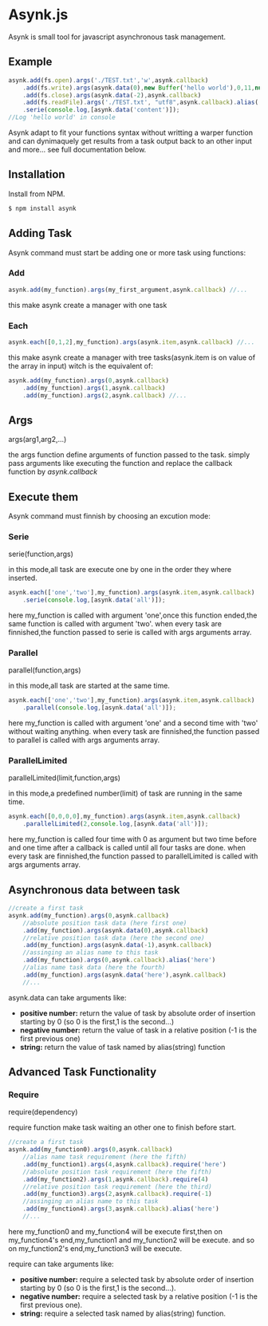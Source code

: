 # Asynk.js

Asynk is small tool for javascript asynchronous task management.

## Example

```javascript
asynk.add(fs.open).args('./TEST.txt','w',asynk.callback)
	.add(fs.write).args(asynk.data(0),new Buffer('hello world'),0,11,null,asynk.callback)
	.add(fs.close).args(asynk.data(-2),asynk.callback)
	.add(fs.readFile).args('./TEST.txt', "utf8",asynk.callback).alias('content')
	.serie(console.log,[asynk.data('content')]);
//Log 'hello world' in console
```

Asynk adapt to fit your functions syntax without writting a warper function and can dynimaquely get results from a task output back to an other input and more...
see full documentation below.

## Installation

Install from NPM.

```bash
$ npm install asynk
```

## Adding Task

Asynk command must start be adding one or more task using functions: 

### Add

```javascript
asynk.add(my_function).args(my_first_argument,asynk.callback) //...
```

this make asynk create a manager with one task

### Each

```javascript
asynk.each([0,1,2],my_function).args(asynk.item,asynk.callback) //...
```

this make asynk create a manager with tree tasks(asynk.item is on value of the array in input) witch is the equivalent of: 

```javascript
asynk.add(my_function).args(0,asynk.callback)
	.add(my_function).args(1,asynk.callback)
	.add(my_function).args(2,asynk.callback) //...
```
## Args
args(arg1,arg2,...)

the args function define arguments of function passed to the task.
simply pass arguments like executing the function and replace the callback function by *asynk.callback* 

## Execute them

Asynk command must finnish by choosing an excution mode:

### Serie 
serie(function,args)

in this mode,all task are execute one by one in the order they where inserted.

```javascript
asynk.each(['one','two'],my_function).args(asynk.item,asynk.callback)
	.serie(console.log,[asynk.data('all')]);
```

here my_function is called with argument 'one',once this function ended,the same function is called with argument 'two'.
when every task are finnished,the function passed to serie is called with args arguments array.

### Parallel
parallel(function,args)

in this mode,all task are started at the same time.

```javascript
asynk.each(['one','two'],my_function).args(asynk.item,asynk.callback)
	.parallel(console.log,[asynk.data('all')]);
```

here my_function is called with argument 'one' and a second time with 'two' without waiting anything.
when every task are finnished,the function passed to parallel is called with args arguments array.

### ParallelLimited
parallelLimited(limit,function,args)

in this mode,a predefined number(limit) of task are running in the same time.

```javascript
asynk.each([0,0,0,0],my_function).args(asynk.item,asynk.callback)
	.parallelLimited(2,console.log,[asynk.data('all')]);
```

here my_function is called four time with 0 as argument but two time before and one time after a callback is called until all four tasks are done.
when every task are finnished,the function passed to parallelLimited is called with args arguments array.

## Asynchronous data between task

```javascript
//create a first task
asynk.add(my_function).args(0,asynk.callback)
	//absolute position task data (here first one)
	.add(my_function).args(asynk.data(0),asynk.callback)
	//relative position task data (here the second one)
	.add(my_function).args(asynk.data(-1),asynk.callback)
	//assinging an alias name to this task
	.add(my_function).args(0,asynk.callback).alias('here')
	//alias name task data (here the fourth)
	.add(my_function).args(asynk.data('here'),asynk.callback)
	//...
```
asynk.data can take arguments like:

* **positive number:** return the value of task by absolute order of insertion starting by 0 (so 0 is the first,1 is the second...)
* **negative number:** return the value of task in a relative position (-1 is the first previous one)
* **string:** return the value of task named by alias(string) function

## Advanced Task Functionality

### Require
require(dependency)

require function make task waiting an other one to finish before start.

```javascript
//create a first task
asynk.add(my_function0).args(0,asynk.callback)
	//alias name task requirement (here the fifth)
	.add(my_function1).args(4,asynk.callback).require('here')
	//absolute position task requirement (here the fifth)
	.add(my_function2).args(1,asynk.callback).require(4)
	//relative position task requirement (here the third)		
	.add(my_function3).args(2,asynk.callback).require(-1)
	//assinging an alias name to this task
	.add(my_function4).args(3,asynk.callback).alias('here')
	//...
```

here my_function0 and my_function4 will be execute first,then on my_function4's end,my_function1 and my_function2 will be execute.
and so on my_function2's end,my_function3 will be execute.

require can take arguments like:

* **positive number:** require a selected task by absolute order of insertion starting by 0 (so 0 is the first,1 is the second...).
* **negative number:** require a selected task by a relative position (-1 is the first previous one).
* **string:** require a selected task named by alias(string) function.
